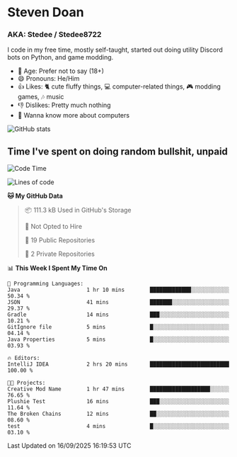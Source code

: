 # Steven Doan
### AKA: Stedee / Stedee8722
I code in my free time, mostly self-taught, started out doing utility Discord bots on Python, and game modding.

- 🤔 Age: Prefer not to say (18+)
- 😄 Pronouns: He/Him
- 👍 Likes: 🐈 cute fluffy things, 💻 computer-related things, 🎮 modding games, 🎶 music
- 👎 Dislikes: Pretty much nothing
- 🥹 Wanna know more about computers

![GitHub stats](https://github-readme-stats-iota-mocha-40.vercel.app/api?username=Stedee8722&show=prs_merged,prs_merged_percentage&show_icons=true&theme=transparent)

## Time I've spent on doing random bullshit, unpaid
<!--START_SECTION:Time I've spent on doing random bullshit, unpaid-->
![Code Time](http://img.shields.io/badge/Code%20Time-327%20hrs%204%20mins-blue)

![Lines of code](https://img.shields.io/badge/From%20Hello%20World%20I%27ve%20Written-87.2%20thousand%20lines%20of%20code-blue)

**🐱 My GitHub Data** 

> 📦 111.3 kB Used in GitHub's Storage 
 > 
> 🚫 Not Opted to Hire
 > 
> 📜 19 Public Repositories 
 > 
> 🔑 2 Private Repositories 
 > 
📊 **This Week I Spent My Time On** 

```text
💬 Programming Languages: 
Java                     1 hr 10 mins        █████████████░░░░░░░░░░░░   50.34 % 
JSON                     41 mins             ███████░░░░░░░░░░░░░░░░░░   29.37 % 
Gradle                   14 mins             ███░░░░░░░░░░░░░░░░░░░░░░   10.21 % 
GitIgnore file           5 mins              █░░░░░░░░░░░░░░░░░░░░░░░░   04.14 % 
Java Properties          5 mins              █░░░░░░░░░░░░░░░░░░░░░░░░   03.93 % 

🔥 Editors: 
IntelliJ IDEA            2 hrs 20 mins       █████████████████████████   100.00 % 

🐱‍💻 Projects: 
Creative Mod Name        1 hr 47 mins        ███████████████████░░░░░░   76.65 % 
Plushie Test             16 mins             ███░░░░░░░░░░░░░░░░░░░░░░   11.64 % 
The Broken Chains        12 mins             ██░░░░░░░░░░░░░░░░░░░░░░░   08.60 % 
test                     4 mins              █░░░░░░░░░░░░░░░░░░░░░░░░   03.10 % 
```


 Last Updated on 16/09/2025 16:19:53 UTC
<!--END_SECTION:Time I've spent on doing random bullshit, unpaid-->

